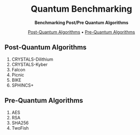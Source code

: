 
<h1 align="center">Quantum Benchmarking</h1>

<p align="center">
  <strong>Benchmarking Post/Pre Quantum Algorithms</strong>
</p>

<p align="center">
  <a href="#post-quantum-algorithms">Post-Quantum Algorithms</a> •
  <a href="#pre-quantum-algorithms">Pre-Quantum Algorithms</a>
</p>

## Post-Quantum Algorithms

1. CRYSTALS-Dilithium
2. CRYSTALS-Kyber
3. Falcon
4. Picnic
5. BIKE
6. SPHINCS+

## Pre-Quantum Algorithms

1. AES
2. RSA
3. SHA256
4. TwoFish
